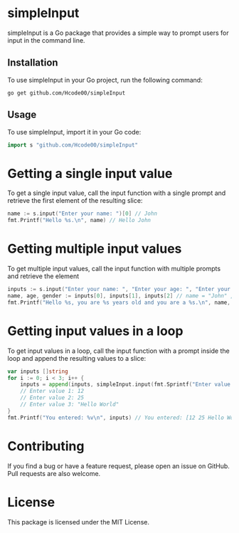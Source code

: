 # simpleInput

simpleInput is a Go package that provides a simple way to prompt users for input in the command line.

## Installation

To use simpleInput in your Go project, run the following command:

`go get github.com/Hcode00/simpleInput`

## Usage

To use simpleInput, import it in your Go code:

```go
import s "github.com/Hcode00/simpleInput"
```

# Getting a single input value

To get a single input value, call the input function with a single prompt and retrieve the first element of the resulting slice:

```go
name := s.input("Enter your name: ")[0] // John
fmt.Printf("Hello %s.\n", name) // Hello John
```

# Getting multiple input values

To get multiple input values, call the input function with multiple prompts and retrieve the element

```go
inputs := s.input("Enter your name: ", "Enter your age: ", "Enter your gender: ") // John 21 Male
name, age, gender := inputs[0], inputs[1], inputs[2] // name = "John" , age = "21" , gender = "Male"
fmt.Printf("Hello %s, you are %s years old and you are a %s.\n", name, age, gender) //Hello John, you are 21 years old and you are a Male.\n
```

# Getting input values in a loop

To get input values in a loop, call the input function with a prompt inside the loop and append the resulting values to a slice:

```go
var inputs []string
for i := 0; i < 3; i++ {
    inputs = append(inputs, simpleInput.input(fmt.Sprintf("Enter value %d: ", i+1))[0])
    // Enter value 1: 12
    // Enter value 2: 25
    // Enter value 3: "Hello World"
}
fmt.Printf("You entered: %v\n", inputs) // You entered: [12 25 Hello World]
```

# Contributing

If you find a bug or have a feature request, please open an issue on GitHub. Pull requests are also welcome.

# License

This package is licensed under the MIT License.
